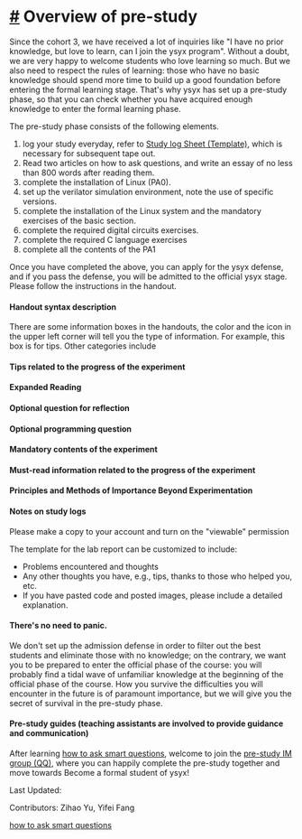 [#](#Overview-of-pre-study) Overview of pre-study
=================

Since the cohort 3, we have received a lot of inquiries like "I have no prior knowledge, but love to learn, can I join the ysyx program". Without a doubt, we are very happy to welcome students who love learning so much. But we also need to respect the rules of learning: those who have no basic knowledge should spend more time to build up a good foundation before entering the formal learning stage. That's why ysyx has set up a pre-study phase, so that you can check whether you have acquired enough knowledge to enter the formal learning phase.

The pre-study phase consists of the following elements.

1. log your study everyday, refer to [Study log Sheet (Template)](https://docs.qq.com/sheet/DT2RPaWFzVGlzaG1T), which is necessary for subsequent tape out.
2. Read two articles on how to ask questions, and write an essay of no less than 800 words after reading them.
3. complete the installation of Linux (PA0).
4. set up the verilator simulation environment, note the use of specific versions.
5. complete the installation of the Linux system and the mandatory exercises of the basic section.
6. complete the required digital circuits exercises.
7. complete the required C language exercises
8. complete all the contents of the PA1

Once you have completed the above, you can apply for the ysyx defense, and if you pass the defense, you will be admitted to the official ysyx stage. Please follow the instructions in the handout.

#### Handout syntax description

There are some information boxes in the handouts, the color and the icon in the upper left corner will tell you the type of information. For example, this box is for tips. Other categories include

#### Tips related to the progress of the experiment

#### Expanded Reading

#### Optional question for reflection

#### Optional programming question

#### Mandatory contents of the experiment

#### Must-read information related to the progress of the experiment

#### Principles and Methods of Importance Beyond Experimentation

#### Notes on study logs

Please make a copy to your account and turn on the "viewable" permission

The template for the lab report can be customized to include:

* Problems encountered and thoughts
* Any other thoughts you have, e.g., tips, thanks to those who helped you, etc.
* If you have pasted code and posted images, please include a detailed explanation.

#### There's no need to panic.

We don't set up the admission defense in order to filter out the best students and eliminate those with no knowledge; on the contrary, we want you to be prepared to enter the official phase of the course: you will probably find a tidal wave of unfamiliar knowledge at the beginning of the official phase of the course. How you survive the difficulties you will encounter in the future is of paramount importance, but we will give you the secret of survival in the pre-study phase.

#### Pre-study guides (teaching assistants are involved to provide guidance and communication)

After learning [how to ask smart questions](/docs/2306/prestudy/0.1.html), welcome to join the [pre-study IM group (QQ)](https://docs.qq.com/doc/DSU1teVZLR1hDcG9P), where you can happily complete the pre-study together and move towards Become a formal student of ysyx!

Last Updated:

Contributors: Zihao Yu, Yifei Fang

[how to ask smart questions](/docs/2306/prestudy/0.1.html)
